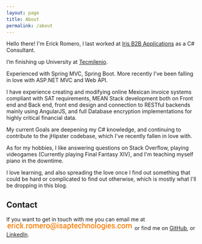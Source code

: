 ```yaml
---
layout: page
title: About
permalink: /about
---
```


Hello there! I'm Erick Romero, I last worked at [Iris B2B Applications][1] as a C# Consultant.

I’m finishing up University at [Tecmilenio][2].

Experienced with Spring MVC, Spring Boot. More recently I've been falling in love with ASP.NET MVC and Web API.

I have experience creating and modifying online Mexican invoice systems compliant with SAT requirements, MEAN Stack development both on Front end and Back end, front end design and connection to RESTful backends mainly using AngularJS, and full Database encryption implementations for highly critical financial data.

My current Goals are deepening my C# knowledge, and continuing to contribute to the jHipster codebase, which I've recently fallen in love with.

As for my hobbies, I like answering questions on Stack Overflow, playing videogames (Currently playing Final Fantasy XIV), and I'm teaching myself piano in the downtime.

I love learning, and also spreading the love once I find out something that could be hard or complicated to find out otherwise, which is mostly what I'll be dropping in this blog.

## Contact

If you want to get in touch with me you can email me at ![](/assets/images/email.png) or find me on [GitHub][3], or [LinkedIn][4].

[1]: http://iris-apps.mx/
[2]: http://tecmilenio.mx/
[3]: https://github.com/Zyst
[4]: https://mx.linkedin.com/pub/erick-romero/68/861/5bb
